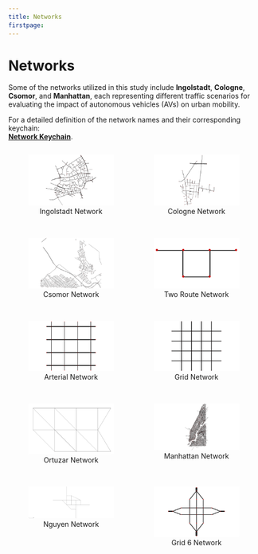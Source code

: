 ```yaml
---
title: Networks
firstpage:
---
```


# Networks

Some of the networks utilized in this study include **Ingolstadt**, **Cologne**, **Csomor**, and **Manhattan**, each representing different traffic scenarios for evaluating the impact of autonomous vehicles (AVs) on urban mobility.

For a detailed definition of the network names and their corresponding keychain:  
[**Network Keychain**](https://github.com/COeXISTENCE-PROJECT/RouteRL/blob/9c02a6eca4df0900460ab44d4029a77eeb10e5ff/routerl/keychain.py#L121C5-L121C135).

<div style="display: flex; justify-content: space-between;">
    <figure style="width: 48%;">
        <img src="../_static/ingolstadt.png" alt="Ingolstadt" width="100%" />
        <figcaption style="text-align: center;">Ingolstadt Network</figcaption>
    </figure>
    <figure style="width: 48%;">
        <img src="../_static/cologne.png" alt="Cologne" width="100%" />
        <figcaption style="text-align: center;">Cologne Network</figcaption>
    </figure>
</div>

<br>

<div style="display: flex; justify-content: space-between;">
    <figure style="width: 48%;">
        <img src="../_static/csomor.png" alt="Csomor" width="100%" />
        <figcaption style="text-align: center;">Csomor Network</figcaption>
    </figure>
    <figure style="width: 48%;">
        <img src="../_static/two_route_yield.png" alt="Two Route Network" width="100%" />
        <figcaption style="text-align: center;">Two Route Network</figcaption>
    </figure>
</div>

<br>

<div style="display: flex; justify-content: space-between;">
    <figure style="width: 48%;">
        <img src="../_static/arterial.png" alt="Arterial" width="100%" />
        <figcaption style="text-align: center;">Arterial Network</figcaption>
    </figure>
    <figure style="width: 48%;">
        <img src="../_static/grid.png" alt="Grid" width="100%" />
        <figcaption style="text-align: center;">Grid Network</figcaption>
    </figure>
</div>

<br>

<div style="display: flex; justify-content: space-between;">
    <figure style="width: 48%;">
        <img src="../_static/ortuzar.png" alt="Ortuzar" width="100%" />
        <figcaption style="text-align: center;">Ortuzar Network</figcaption>
    </figure>
    <figure style="width: 48%;">
        <img src="../_static/manhattan.png" alt="Manhattan" width="100%" />
        <figcaption style="text-align: center;">Manhattan Network</figcaption>
    </figure>
</div>

<br>

<div style="display: flex; justify-content: space-between;">
    <figure style="width: 48%;">
        <img src="../_static/nguyen.png" alt="Nguyen" width="100%" />
        <figcaption style="text-align: center;">Nguyen Network</figcaption>
    </figure>
    <figure style="width: 48%;">
        <img src="../_static/grid6.png" alt="Grid 6" width="100%" />
        <figcaption style="text-align: center;">Grid 6 Network</figcaption>
    </figure>
</div>
